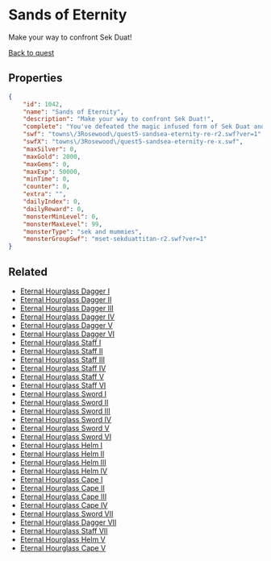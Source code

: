 # Sands of Eternity

Make your way to confront Sek Duat!

[Back to quest](../quests.md)

## Properties

```json
{
    "id": 1042,
    "name": "Sands of Eternity",
    "description": "Make your way to confront Sek Duat!",
    "complete": "You've defeated the magic infused form of Sek Duat and restored new life to Zhoom!",
    "swf": "towns\/3Rosewood\/quest5-sandsea-eternity-re-r2.swf?ver=1",
    "swfX": "towns\/3Rosewood\/quest5-sandsea-eternity-re-x.swf",
    "maxSilver": 0,
    "maxGold": 2000,
    "maxGems": 0,
    "maxExp": 50000,
    "minTime": 0,
    "counter": 0,
    "extra": "",
    "dailyIndex": 0,
    "dailyReward": 0,
    "monsterMinLevel": 0,
    "monsterMaxLevel": 99,
    "monsterType": "sek and mummies",
    "monsterGroupSwf": "mset-sekduattitan-r2.swf?ver=1"
}
```

## Related

- [Eternal Hourglass Dagger I](../items/9463-eternal-hourglass-dagger-i.md)
- [Eternal Hourglass Dagger II](../items/9464-eternal-hourglass-dagger-ii.md)
- [Eternal Hourglass Dagger III](../items/9465-eternal-hourglass-dagger-iii.md)
- [Eternal Hourglass Dagger IV](../items/9466-eternal-hourglass-dagger-iv.md)
- [Eternal Hourglass Dagger V](../items/9467-eternal-hourglass-dagger-v.md)
- [Eternal Hourglass Dagger VI](../items/9468-eternal-hourglass-dagger-vi.md)
- [Eternal Hourglass Staff I](../items/9469-eternal-hourglass-staff-i.md)
- [Eternal Hourglass Staff II](../items/9470-eternal-hourglass-staff-ii.md)
- [Eternal Hourglass Staff III](../items/9471-eternal-hourglass-staff-iii.md)
- [Eternal Hourglass Staff IV](../items/9472-eternal-hourglass-staff-iv.md)
- [Eternal Hourglass Staff V](../items/9473-eternal-hourglass-staff-v.md)
- [Eternal Hourglass Staff VI](../items/9474-eternal-hourglass-staff-vi.md)
- [Eternal Hourglass Sword I](../items/9475-eternal-hourglass-sword-i.md)
- [Eternal Hourglass Sword II](../items/9476-eternal-hourglass-sword-ii.md)
- [Eternal Hourglass Sword III](../items/9477-eternal-hourglass-sword-iii.md)
- [Eternal Hourglass Sword IV](../items/9478-eternal-hourglass-sword-iv.md)
- [Eternal Hourglass Sword V](../items/9479-eternal-hourglass-sword-v.md)
- [Eternal Hourglass Sword VI](../items/9480-eternal-hourglass-sword-vi.md)
- [Eternal Hourglass Helm I](../items/9481-eternal-hourglass-helm-i.md)
- [Eternal Hourglass Helm II](../items/9482-eternal-hourglass-helm-ii.md)
- [Eternal Hourglass Helm III](../items/9483-eternal-hourglass-helm-iii.md)
- [Eternal Hourglass Helm IV](../items/9484-eternal-hourglass-helm-iv.md)
- [Eternal Hourglass Cape I](../items/9485-eternal-hourglass-cape-i.md)
- [Eternal Hourglass Cape II](../items/9486-eternal-hourglass-cape-ii.md)
- [Eternal Hourglass Cape III](../items/9487-eternal-hourglass-cape-iii.md)
- [Eternal Hourglass Cape IV](../items/9488-eternal-hourglass-cape-iv.md)
- [Eternal Hourglass Sword VII](../items/19619-eternal-hourglass-sword-vii.md)
- [Eternal Hourglass Dagger VII](../items/19620-eternal-hourglass-dagger-vii.md)
- [Eternal Hourglass Staff VII](../items/19621-eternal-hourglass-staff-vii.md)
- [Eternal Hourglass Helm V](../items/19622-eternal-hourglass-helm-v.md)
- [Eternal Hourglass Cape V](../items/19623-eternal-hourglass-cape-v.md)

